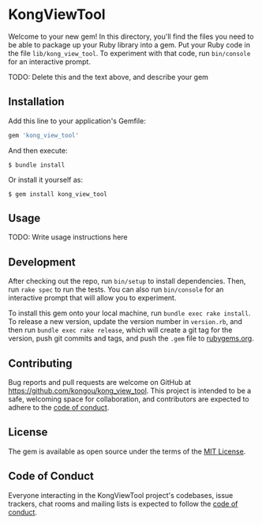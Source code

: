 # KongViewTool

Welcome to your new gem! In this directory, you'll find the files you need to be able to package up your Ruby library into a gem. Put your Ruby code in the file `lib/kong_view_tool`. To experiment with that code, run `bin/console` for an interactive prompt.

TODO: Delete this and the text above, and describe your gem

## Installation

Add this line to your application's Gemfile:

```ruby
gem 'kong_view_tool'
```

And then execute:

    $ bundle install

Or install it yourself as:

    $ gem install kong_view_tool

## Usage

TODO: Write usage instructions here

## Development

After checking out the repo, run `bin/setup` to install dependencies. Then, run `rake spec` to run the tests. You can also run `bin/console` for an interactive prompt that will allow you to experiment.

To install this gem onto your local machine, run `bundle exec rake install`. To release a new version, update the version number in `version.rb`, and then run `bundle exec rake release`, which will create a git tag for the version, push git commits and tags, and push the `.gem` file to [rubygems.org](https://rubygems.org).

## Contributing

Bug reports and pull requests are welcome on GitHub at https://github.com/kongou/kong_view_tool. This project is intended to be a safe, welcoming space for collaboration, and contributors are expected to adhere to the [code of conduct](https://github.com/kongou/kong_view_tool/blob/master/CODE_OF_CONDUCT.md).


## License

The gem is available as open source under the terms of the [MIT License](https://opensource.org/licenses/MIT).

## Code of Conduct

Everyone interacting in the KongViewTool project's codebases, issue trackers, chat rooms and mailing lists is expected to follow the [code of conduct](https://github.com/kongou/kong_view_tool/blob/master/CODE_OF_CONDUCT.md).
